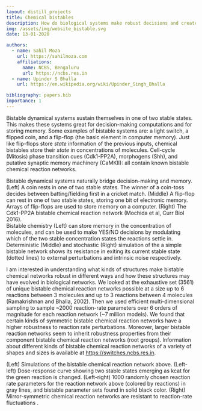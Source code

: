 ```yaml
---
layout: distill_projects
title: Chemical bistables 
description: How do biological systems make robust decisions and create long-lasting memory? 
img: /assets/img/website_bistable.svg
date: 13-01-2020

authors:
  - name: Sahil Moza
    url: https://sahilmoza.com
    affiliations:
      name: NCBS, Bengaluru
      url: https://ncbs.res.in
  - name: Upinder S Bhalla
    url: https://en.wikipedia.org/wiki/Upinder_Singh_Bhalla

bibliography: papers.bib
importance: 1
---
```


Bistable dynamical systems sustain themselves in one of two stable states. This makes these systems great for decision-making computations and for storing memory. Some examples of bistable systems are: a light switch, a flipped coin, and a flip-flop (the basic element in computer memory). Just like flip-flops store _state_ information of the previous inputs, chemical bistables store their _state_ in concentrations of molecules. Cell-cycle (Mitosis) phase transition cues (Cdk1-PP2A), morphogens (Shh), and putative synaptic memory machinery (CaMKII): all contain known bistable chemical reaction networks.

<div class="row">
    <div class="col-sm mt-3 mt-md-0">
        <img class="img-fluid rounded z-depth-1" src="{{ '/assets/img/two-rupees.png' | relative_url }}" alt="" title="A coin rests in one of two stable states, and can be used to make the decision of who goes to bat/bowl first in a cricket match."/>
    </div>
    <div class="col-sm mt-3 mt-md-0">
        <img class="img-fluid rounded z-depth-1" src="{{ '/assets/img/FlipFlop.svg' | relative_url }}" alt="" title="A flip-flop can also rest in one of two stable states, storing one bit of electronic memory."/>
    </div>
    <div class="col-sm mt-3 mt-md-0">
        <img class="img-fluid rounded z-depth-1" src="{{ '/assets/img/cdk-pp2a-bistable.png' | relative_url }}" alt="" title="The Cdk1-PP2A bistable chemical reaction network. This network can both make decisions and store one bit of memory in the relative concentrations of the molecules."/> </div>
</div>
<div class="caption">
    Bistable dynamical systems naturally bridge decision-making and memory. (Left) A coin rests in one of two stable states. The winner of a coin-toss decides between batting/fielding first in a cricket match. (Middle) A flip-flop can rest in one of two stable states, storing one bit of electronic memory. Arrays of flip-flops are used to store memory on a computer. (Right) The Cdk1-PP2A bistable chemical reaction network (Mochida et al, Curr Biol 2016).

</div>
<div class="row">
    <div class="col-sm mt-3 mt-md-0">
        <img class="img-fluid rounded z-depth-1" src="{{ '/assets/img/bistable_chem.svg' | relative_url }}" alt="" title="example image"/>
    </div>
</div>
<div class="caption">
    Bistable chemistry (Left) can store memory in the concentration of molecules, and can be used to make YES/NO decisions by modulating which of the two stable concentration states the reactions settle in. Deterministic (Middle) and stochastic (Right) simulation of the a simple bistable network shows its resistance in exiting its current stable state (dotted lines) to external perturbations and intrinsic noise respectively.
</div>

I am interested in understanding what kinds of structures make bistable chemical networks robust in different ways and how these structures may have evolved in biological networks. We looked at the exhaustive set (3561) of unique bistable chemical reaction networks possible at a size up to 6 reactions between 3 molecules and up to 3 reactions between 4 molecules (Ramakrishnan and Bhalla, 2002). Then we used efficient multi-dimensional sampling<d-cite key="lhsmdu"></d-cite> to sample ~2000 reaction-rate parameters over 6 orders of magnitude for each reaction network (~7 million models). We found that certain kinds of symmetric bistable chemical reaction networks have a higher robustness to reaction rate perturbations. Moreover, larger bistable reaction networks seem to inherit robustness properties from their component bistable chemical reaction networks (root groups)<d-cite key="moza2020different"></d-cite>. Information about different kinds of bistable chemical reaction networks of a variety of shapes and sizes is available at <a href="https://switches.ncbs.res.in"> https://switches.ncbs.res.in</a><d-cite key="harsharani2020switches"></d-cite>.

<div class="row justify-content-sm-center">
    <div class="col-sm-5 mt-3 mt-md-0">
        <img class="img-fluid rounded z-depth-1" src="{{ '/assets/img/randomReacs.svg' | relative_url }}" alt="" title="random rates"/>
    </div>
    <div class="col-sm-7 mt-3 mt-md-0">
        <img class="img-fluid rounded z-depth-1" src="{{ '/assets/img/symmetry.svg' | relative_url }}" alt="" title="symmetric CRNs"/>
    </div>
</div>
<div class="caption">
   (Left) Simulations of the bistable chemical reaction network above. (Left-left) Dose-response curve showing two stable states emerging as kcat for the green reaction is changed. (Left-right) 1000 randomly chosen reaction rate parameters for the reaction network above (colored by reactions) in gray lines, and bistable parameter sets found in solid black color. (Right) Mirror-symmetric chemical reaction networks are resistant to reaction-rate fluctuations .
</div>
